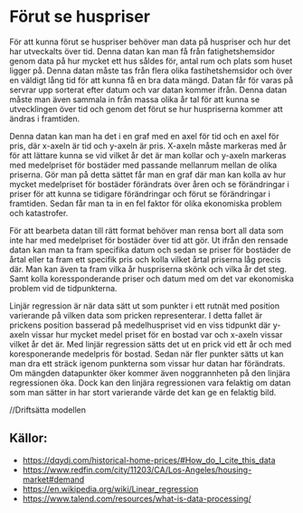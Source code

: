 # Förut se huspriser

För att kunna förut se huspriser behöver man data på huspriser och hur det har utveckalts över tid. Denna datan kan man få från fatighetshemsidor genom data på hur mycket ett hus såldes för, antal rum och plats som huset ligger på. Denna datan måste tas från flera olika fastihetshemsidor och över en väldigt lång tid för att kunna få en bra data mängd. Datan får för varas på servrar upp sorterat efter datum och var datan kommer ifrån. Denna datan måste man även sammala in från massa olika år tal för att kunna se utvecklingen över tid och genom det förut se hur huspriserna kommer att ändras i framtiden.

Denna datan kan man ha det i en graf med en axel för tid och en axel för pris, där x-axeln är tid och y-axeln är pris. X-axeln måste markeras med år för att lättare kunna se vid vilket år det är man kollar och y-axeln markeras med medelpriset för bostäder med passande mellanrum mellan de olika priserna. Gör man på detta sättet får man en graf där man kan kolla av hur mycket medelpriset för bostäder förändrats över åren och se förändringar i priser för att kunna se tidigare förändringar och förut se förändringar i framtiden. Sedan får man ta in en fel faktor för olika ekonomiska problem och katastrofer.

För att bearbeta datan till rätt format behöver man rensa bort all data som inte har med medelpriset för bostäder över tid att gör. Ut ifrån den rensade datan kan man ta fram specifika datum och sedan se priser för bostäder de årtal eller ta fram ett specifik pris och kolla vilket årtal priserna låg precis där. Man kan även ta fram vilka år huspriserna skönk och vilka år det steg. Samt kolla koressponderande priser och datum med om det var ekonomiska problem vid de tidpunkterna.

Linjär regression är när data sätt ut som punkter i ett rutnät med position varierande på vilken data som pricken representerar. I detta fallet är prickens position basserad på medelhuspriset vid en viss tidpunkt där y-axeln vissar hur mycket medel priset för en bostad var och x-axeln vissar vilket år det är. Med linjär regression sätts det ut en prick vid ett år och med koresponerande medelpris för bostad. Sedan när fler punkter sätts ut kan man dra ett sträck igenom punkterna som vissar hur datan har förändrats. Om mängden datapunkter öker kommer även noggrannheten på den linjära regressionen öka. Dock kan den linjära regressionen vara felaktig om datan som man sätter in har stort varierande värde det kan ge en felaktig bild.

//Driftsätta modellen

## Källor:
- https://dqydj.com/historical-home-prices/#How_do_I_cite_this_data
- https://www.redfin.com/city/11203/CA/Los-Angeles/housing-market#demand
- https://en.wikipedia.org/wiki/Linear_regression
- https://www.talend.com/resources/what-is-data-processing/